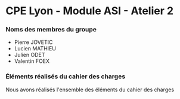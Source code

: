 # CPE Lyon - Module ASI - Atelier 2

### Noms des membres du groupe
- Pierre JOVETIC
- Lucien MATHIEU
- Julien ODET
- Valentin FOEX

### Éléments réalisés du cahier des charges
Nous avons réalisés l'ensemble des éléments du cahier des charges
